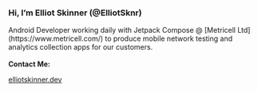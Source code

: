<h3>
  Hi, I’m Elliot Skinner (@ElliotSknr)
</h3>
Android Developer working daily with Jetpack Compose @ [Metricell Ltd](https://www.metricell.com/) to produce mobile network testing and analytics collection apps for our customers.
<br/>
<br/>

<b>
  Contact Me:
</b>

[elliotskinner.dev](https://elliotskinner.dev)
